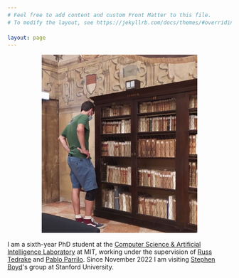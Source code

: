 ```yaml
---
# Feel free to add content and custom Front Matter to this file.
# To modify the layout, see https://jekyllrb.com/docs/themes/#overriding-theme-defaults

layout: page
---
```


<p align="center">
<img src="me.jpg" alt="drawing" width="350px"/>
</p>

I am a sixth-year PhD student at the [Computer Science & Artificial Intelligence Laboratory](https://www.csail.mit.edu) at MIT, working under the supervision of [Russ Tedrake](http://groups.csail.mit.edu/locomotion/russt.html) and [Pablo Parrilo](https://www.mit.edu/~parrilo/).
Since November 2022 I am visiting [Stephen Boyd](https://web.stanford.edu/~boyd/)'s group at Stanford University.
